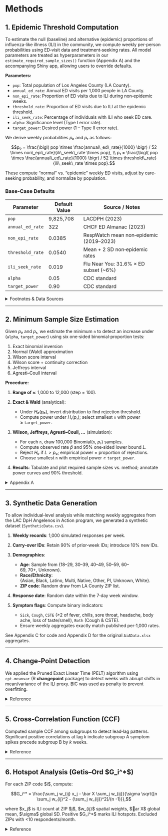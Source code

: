 # Methods

## 1. Epidemic Threshold Computation

To estimate the null (baseline) and alternative (epidemic) proportions of influenza‐like illness (ILI) in the community, we compute weekly per‐person probabilities using ED‐visit data and treatment‐seeking rates. All model parameters are treated as hyperparameters in our `estimate_required_sample_sizes()` function (Appendix A) and the accompanying Shiny app, allowing users to override defaults.

**Parameters:**

* `pop`: Total population of Los Angeles County (LA County).
* `annual_ed_rate`: Annual ED visits per 1,000 people in LA County.
* `non_epi_rate`: Proportion of ED visits due to ILI during non‐epidemic weeks.
* `threshold_rate`: Proportion of ED visits due to ILI at the epidemic threshold.
* `ili_seek_rate`: Percentage of individuals with ILI who seek ED care.
* `alpha`: Significance level (Type I error rate).
* `target_power`: Desired power (1 – Type II error rate).

We derive weekly probabilities *p₀* and *p₁* as follows:

```math
p₀ = \frac{\bigl( pop \times \frac{annual\_ed\_rate}{1000} \bigr) / 52 \times non\_epi\_rate}{ili\_seek\_rate \times pop},
\\
p₁ = \frac{\bigl( pop \times \frac{annual\_ed\_rate}{1000} \bigr) / 52 \times threshold\_rate}{ili\_seek\_rate \times pop}.
```

These compute “normal” vs. “epidemic” weekly ED visits, adjust by care‐seeking probability, and normalize by population.

### Base‐Case Defaults

| Parameter        | Default Value | Source / Notes                          |
| ---------------- | ------------- | --------------------------------------- |
| `pop`            | 9,825,708     | LACDPH (2023)                           |
| `annual_ed_rate` | 322           | CHCF ED Almanac (2023)                  |
| `non_epi_rate`   | 0.0385        | RespWatch mean non‐epidemic (2019–2023) |
| `threshold_rate` | 0.0540        | Mean + 2 SD non‐epidemic rates          |
| `ili_seek_rate`  | 0.019         | Flu Near You: 31.6% × ED subset (\~6%)  |
| `alpha`          | 0.05          | CDC standard                            |
| `target_power`   | 0.90          | CDC standard                            |

<details>
<summary>Footnotes & Data Sources</summary>

1. **Population**: LA County population estimate (July 1, 2023). LACDPH.
2. **Annual ED rate**: 322 visits per 1,000 persons per year. California Health Care Foundation. “Emergency Departments Almanac 2023.”
3. **Baseline & Threshold**: Derived from LA County RespWatch ILI surveillance data (2019–2023). Non‐epi mean (0.016), threshold = mean + 2 SD (\~0.054).
4. **ILI seek rate**: Flu Near You crowdsourced symptom reporting (2016–2019). Smolinski *et al.* (2015).
5. **Alpha / Power**: Conventional outbreak‐detection standards (Type I α=0.05, power=0.90).

</details>

---

## 2. Minimum Sample Size Estimation

Given *p₀* and *p₁*, we estimate the minimum `n` to detect an increase under (`alpha`, `target_power`) using six one‐sided binomial‐proportion tests:

1. Exact binomial inversion
2. Normal (Wald) approximation
3. Wilson score interval
4. Wilson score + continuity correction
5. Jeffreys interval
6. Agresti–Coull interval

**Procedure:**

1. **Range of `n`**: 1,000 to 12,000 (step = 100).
2. **Exact & Wald** (analytical):

   * Under *H₀*(*p₀*), invert distribution to find rejection threshold.
   * Compute power under *H₁*(*p₁*); select smallest `n` with power ≥ `target_power`.
3. **Wilson, Jeffreys, Agresti–Coull, ...** (simulation):

   * For each `n`, draw 100,000 Binomial(`n`, *p₁*) samples.
   * Compute observed rate $\hat p$ and 95% one‐sided lower bound $L$.
   * Reject *H₀* if $L > p₀$; empirical power = proportion of rejections.
   * Choose smallest `n` with empirical power ≥ `target_power`.
4. **Results**: Tabulate and plot required sample sizes vs. method; annotate power curves and 90% threshold.

<details>
<summary>Appendix A</summary>
Complete R/Python code for all tests and functions `estimate_required_sample_sizes()` can be found in Appendix A of the thesis repository.

</details>

---

## 3. Synthetic Data Generation

To allow individual‐level analysis while matching weekly aggregates from the LAC DpH Angelenos in Action program, we generated a synthetic dataset (`SyntheticData.csv`).

1. **Weekly records**: 1,000 simulated responses per week.
2. **Carry‐over IDs**: Retain 90% of prior‐week IDs; introduce 10% new IDs.
3. **Demographics**:

   * **Age**: Sample from {18–29, 30–39, 40–49, 50–59, 60–69, 70+, Unknown}.
   * **Race/Ethnicity**: {Asian, Black, Latino, Multi, Native, Other, PI, Unknown, White}.
   * **ZIP code**: Random draw from LA County ZIP list.
4. **Response date**: Random date within the 7‐day week window.
5. **Symptom flags**: Compute binary indicators:

   * `Sick`, `Cough`, `CSTE` (≥2 of fever, chills, sore throat, headache, body ache, loss of taste/smell), `Both` (Cough & CSTE).
   * Ensure weekly aggregates exactly match published per‐1,000 rates.

See Appendix C for code and Appendix D for the original `AiAData.xlsx` aggregates.

---

## 4. Change‐Point Detection

We applied the Pruned Exact Linear Time (PELT) algorithm using `cpt.meanvar` (R **changepoint** package) to detect weeks with abrupt shifts in mean/variance of the ILI proxy. BIC was used as penalty to prevent overfitting.

<details>
<summary>Reference</summary>
Killick, Fearnhead & Eckley (2012), *Journal of the American Statistical Association*; `cpt.meanvar` docs.
</details>

---

## 5. Cross‐Correlation Function (CCF)

Computed sample CCF among subgroups to detect lead‐lag patterns. Significant positive correlations at lag *k* indicate subgroup A symptom spikes precede subgroup B by *k* weeks.

<details>
<summary>Reference</summary>
Box, Jenkins, Reinsel & Ljung (2015), *Time Series Analysis: Forecasting and Control*.
</details>

---

## 6. Hotspot Analysis (Getis–Ord \$G\_i^\*\$)

For each ZIP code \$i\$, compute:

```math
G_i^* = \frac{\sum_j w_{ij} x_j - \bar X \sum_j w_{ij}}{\sigma \sqrt{[n \sum_j w_{ij}^2 - (\sum_j w_{ij})^2]/(n -1)}},
```

where \$x\_j\$ is ILI count at ZIP \$j\$, \$w\_{ij}\$ spatial weights, \$ar X\$ global mean, \$\sigma\$ global SD. Positive \$G\_i^\*\$ marks ILI hotspots. Excluded ZIPs with <10 respondents/month.

<details>
<summary>Reference</summary>
Getis & Ord (1992), *Geographical Analysis*.
</details>
